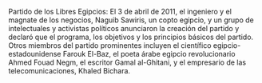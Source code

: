 Partido de los Libres Egipcios: El 3 de abril de 2011, el ingeniero y el magnate de los negocios, Naguib Sawiris, un copto egipcio, y un grupo de intelectuales y activistas políticos anunciaron la creación del partido y declaró que el programa, los objetivos y los principios básicos del partido. Otros miembros del partido prominentes incluyen el científico egipcio-estadounidense Farouk El-Baz, el poeta árabe egipcio revolucionario Ahmed Fouad Negm, el escritor Gamal al-Ghitani, y el empresario de las telecomunicaciones, Khaled Bichara.
